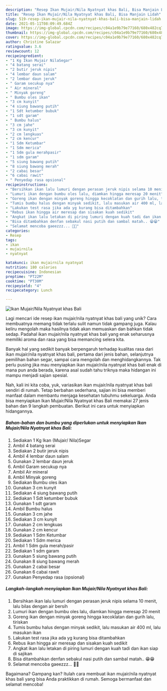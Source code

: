 ```yaml
---
description: "Resep Ikan Mujair/Nila Nyatnyat khas Bali, Bisa Manjain Lidah"
title: "Resep Ikan Mujair/Nila Nyatnyat khas Bali, Bisa Manjain Lidah"
slug: 519-resep-ikan-mujair-nila-nyatnyat-khas-bali-bisa-manjain-lidah
date: 2021-05-11T08:09:49.684Z
image: https://img-global.cpcdn.com/recipes/c04a1e9b79e77160/680x482cq70/ikan-mujairnila-nyatnyat-khas-bali-foto-resep-utama.jpg
thumbnail: https://img-global.cpcdn.com/recipes/c04a1e9b79e77160/680x482cq70/ikan-mujairnila-nyatnyat-khas-bali-foto-resep-utama.jpg
cover: https://img-global.cpcdn.com/recipes/c04a1e9b79e77160/680x482cq70/ikan-mujairnila-nyatnyat-khas-bali-foto-resep-utama.jpg
author: Christine Salazar
ratingvalue: 3.6
reviewcount: 12
recipeingredient:
- "1 Kg Ikan Mujair NilaSegar"
- "4 batang serai"
- "2 butir jeruk nipis"
- "4 lembar daun salam"
- "2 lembar daun jeruk"
- " Garam secukup nya"
- " Air mineral"
- " Minyak goreng"
- " Bumbu oles ikan"
- "3 cm kunyit"
- "4 siung bawang putih"
- "1 Sdt ketumber bubuk"
- "1 sdt garam"
- " Bumbu halus"
- "3 cm jahe"
- "3 cm kunyit"
- "2 cm lengkuas"
- "2 cm kencur"
- "1 Sdm Ketumbar"
- "1 Sdm merica"
- "1 Sdm gula merahpasir"
- "1 sdm garam"
- "5 siung bawang putih"
- "8 siung bawang merah"
- "2 cabai besar"
- "6 cabai rawit"
- " Penyedap rasa opsional"
recipeinstructions:
- "Bersihkan ikan lalu lumuri dengan perasan jeruk nipis selama 10 menit, lalu bilas dengan air bersih"
- "Lumuri ikan dengan bumbu oles lalu, diamkan hingga meresap 20 menit"
- "Goreng ikan dengan minyak goreng hingga kecoklatan dan gurih lalu, tiriskan"
- "Tumis bumbu halus dengan minyak sedikit, lalu masukan air 400 ml, lalu masukan ikan"
- "Lakukan test rasa jika ada yg kurang bisa ditambahkan"
- "Rebus ikan hingga air meresap dan sisakan kuah sedikit"
- "Angkat ikan lalu letakan di piring lumuri dengan kuah tadi dan ikan siap di sajikan"
- "Bisa ditambahkan denfan sebakul nasi putih dan sambal matah.. 😁😁"
- "Selamat mencoba gaeezzz... 🥳🥳"
categories:
- Resep
tags:
- ikan
- mujairnila
- nyatnyat

katakunci: ikan mujairnila nyatnyat 
nutrition: 180 calories
recipecuisine: Indonesian
preptime: "PT22M"
cooktime: "PT30M"
recipeyield: "4"
recipecategory: Lunch

---
```



![Ikan Mujair/Nila Nyatnyat khas Bali](https://img-global.cpcdn.com/recipes/c04a1e9b79e77160/680x482cq70/ikan-mujairnila-nyatnyat-khas-bali-foto-resep-utama.jpg)

Lagi mencari ide resep ikan mujair/nila nyatnyat khas bali yang unik? Cara membuatnya memang tidak terlalu sulit namun tidak gampang juga. Kalau keliru mengolah maka hasilnya tidak akan memuaskan dan bahkan tidak sedap. Padahal ikan mujair/nila nyatnyat khas bali yang enak seharusnya memiliki aroma dan rasa yang bisa memancing selera kita.

Banyak hal yang sedikit banyak berpengaruh terhadap kualitas rasa dari ikan mujair/nila nyatnyat khas bali, pertama dari jenis bahan, selanjutnya pemilihan bahan segar, sampai cara mengolah dan menghidangkannya. Tak perlu pusing jika mau menyiapkan ikan mujair/nila nyatnyat khas bali enak di mana pun anda berada, karena asal sudah tahu triknya maka hidangan ini mampu menjadi sajian spesial.




Nah, kali ini kita coba, yuk, variasikan ikan mujair/nila nyatnyat khas bali sendiri di rumah. Tetap berbahan sederhana, sajian ini bisa memberi manfaat dalam membantu menjaga kesehatan tubuhmu sekeluarga. Anda bisa menyiapkan Ikan Mujair/Nila Nyatnyat khas Bali memakai 27 jenis bahan dan 9 langkah pembuatan. Berikut ini cara untuk menyiapkan hidangannya.

<!--inarticleads1-->

##### Bahan-bahan dan bumbu yang diperlukan untuk menyiapkan Ikan Mujair/Nila Nyatnyat khas Bali:

1. Sediakan 1 Kg Ikan (Mujair/ Nila)Segar
1. Ambil 4 batang serai
1. Sediakan 2 butir jeruk nipis
1. Ambil 4 lembar daun salam
1. Gunakan 2 lembar daun jeruk
1. Ambil  Garam secukup nya
1. Ambil  Air mineral
1. Ambil  Minyak goreng
1. Sediakan  Bumbu oles ikan
1. Gunakan 3 cm kunyit
1. Sediakan 4 siung bawang putih
1. Sediakan 1 Sdt ketumber bubuk
1. Gunakan 1 sdt garam
1. Ambil  Bumbu halus
1. Gunakan 3 cm jahe
1. Sediakan 3 cm kunyit
1. Gunakan 2 cm lengkuas
1. Gunakan 2 cm kencur
1. Sediakan 1 Sdm Ketumbar
1. Sediakan 1 Sdm merica
1. Ambil 1 Sdm gula merah/pasir
1. Sediakan 1 sdm garam
1. Gunakan 5 siung bawang putih
1. Gunakan 8 siung bawang merah
1. Gunakan 2 cabai besar
1. Gunakan 6 cabai rawit
1. Gunakan  Penyedap rasa (opsional)




<!--inarticleads2-->

##### Langkah-langkah menyiapkan Ikan Mujair/Nila Nyatnyat khas Bali:

1. Bersihkan ikan lalu lumuri dengan perasan jeruk nipis selama 10 menit, lalu bilas dengan air bersih
1. Lumuri ikan dengan bumbu oles lalu, diamkan hingga meresap 20 menit
1. Goreng ikan dengan minyak goreng hingga kecoklatan dan gurih lalu, tiriskan
1. Tumis bumbu halus dengan minyak sedikit, lalu masukan air 400 ml, lalu masukan ikan
1. Lakukan test rasa jika ada yg kurang bisa ditambahkan
1. Rebus ikan hingga air meresap dan sisakan kuah sedikit
1. Angkat ikan lalu letakan di piring lumuri dengan kuah tadi dan ikan siap di sajikan
1. Bisa ditambahkan denfan sebakul nasi putih dan sambal matah.. 😁😁
1. Selamat mencoba gaeezzz... 🥳🥳




Bagaimana? Gampang kan? Itulah cara membuat ikan mujair/nila nyatnyat khas bali yang bisa Anda praktikkan di rumah. Semoga bermanfaat dan selamat mencoba!
